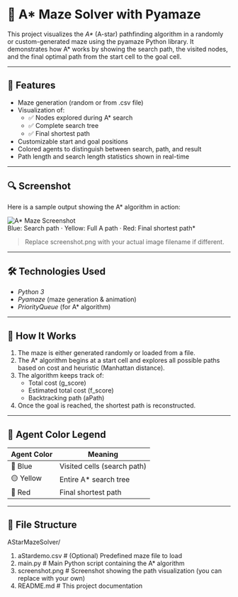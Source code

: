 # 🧠 A* Maze Solver with Pyamaze

This project visualizes the *A\** (A-star) pathfinding algorithm in a randomly or custom-generated maze using the pyamaze Python library. It demonstrates how A\* works by showing the search path, the visited nodes, and the final optimal path from the start cell to the goal cell.

---

## 📌 Features

- Maze generation (random or from .csv file)
- Visualization of:
  - ✅ Nodes explored during A\* search
  - ✅ Complete search tree
  - ✅ Final shortest path
- Customizable start and goal positions
- Colored agents to distinguish between search, path, and result
- Path length and search length statistics shown in real-time

---

## 🔍 Screenshot

Here is a sample output showing the A\* algorithm in action:

![A* Maze Screenshot](./screenshot.png)  
Blue: Search path · Yellow: Full A path · Red: Final shortest path*

> Replace screenshot.png with your actual image filename if different.

---

## 🛠 Technologies Used

- *Python 3*
- *Pyamaze* (maze generation & animation)
- *PriorityQueue* (for A\* algorithm)

---

## 🧪 How It Works

1. The maze is either generated randomly or loaded from a file.
2. The A\* algorithm begins at a start cell and explores all possible paths based on cost and heuristic (Manhattan distance).
3. The algorithm keeps track of:
   - Total cost (g_score)
   - Estimated total cost (f_score)
   - Backtracking path (aPath)
4. Once the goal is reached, the shortest path is reconstructed.

---

## 🧭 Agent Color Legend

| Agent Color | Meaning                  |
|-------------|--------------------------|
| 🔵 Blue      | Visited cells (search path) |
| 🟡 Yellow    | Entire A\* search tree     |
| 🔴 Red       | Final shortest path        |

---

## 📂 File Structure
AStarMazeSolver/
1. aStardemo.csv         # (Optional) Predefined maze file to load
2.  main.py               # Main Python script containing the A* algorithm
3. screenshot.png        # Screenshot showing the path visualization (you can replace with your own)
4. README.md             # This project documentation
